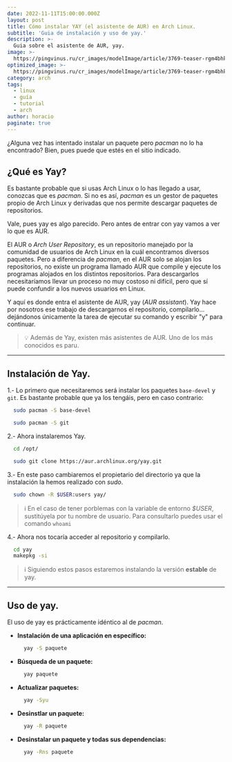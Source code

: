 ```yaml
---
date: 2022-11-11T15:00:00.000Z
layout: post
title: Cómo instalar YAY (el asistente de AUR) en Arch Linux.
subtitle: 'Guia de instalación y uso de yay.'
description: >-
  Guia sobre el asistente de AUR, yay.
image: >-
  https://pingvinus.ru/cr_images/modelImage/article/3769-teaser-rgm4bhko9r.png
optimized_image: >-
  https://pingvinus.ru/cr_images/modelImage/article/3769-teaser-rgm4bhko9r.png
category: arch
tags:
  - linux
  - guía
  - tutorial
  - arch
author: horacio
paginate: true
---
```


¿Alguna vez has intentado instalar un paquete pero *pacman* no lo ha encontrado? Bien, pues puede que estés en el sitio indicado.

## ¿Qué es Yay?

Es bastante probable que si usas Arch Linux o lo has llegado a usar, conozcas que es *pacman*. Si no es así, *pacman* es un gestor de paquetes propio de Arch Linux y derivadas
que nos permite descargar paquetes de repositorios.

Vale, pues yay es algo parecido. Pero antes de entrar con yay vamos a ver lo que es AUR.

El AUR o *Arch User Repository*, es un repositorio manejado por la comunidad de usuarios de Arch Linux en la cuál encontramos diversos paquetes. Pero a diferencia de *pacman*, en el
AUR solo se alojan los repositorios, no existe un programa llamado AUR que compile y ejecute los programas alojados en los distintos repositorios. Para descargarlos necesitaríamos
llevar un proceso no muy costoso ni difícil, pero que sí puede confundir a los nuevos usuarios en Linux.

Y aquí es donde entra el asistente de AUR, yay (*AUR assistant*). Yay hace por nosotros ese trabajo de descargarnos el repositorio, compilarlo... dejándonos únicamente la tarea
de ejecutar su comando y escribir "y" para continuar.

> 💡 Además de Yay, existen más asistentes de AUR.
> Uno de los más conocidos es paru.

---

## Instalación de Yay.

1.- Lo primero que necesitaremos será instalar los paquetes `base-devel` y `git`. Es bastante probable que ya los tengáis, pero en caso contrario:

```bash
  sudo pacman -S base-devel

  sudo pacman -S git
```

2.- Ahora instalaremos Yay.

```bash
  cd /opt/

  sudo git clone https://aur.archlinux.org/yay.git
```

3.- En este paso cambiaremos el propietario del directorio ya que la instalación la hemos realizado con *sudo*.

```bash
  sudo chown -R $USER:users yay/
```

> ℹ️ En el caso de tener porblemas con la variable de entorno *$USER*, sustitúyela por tu nombre de usuario.
> Para consultarlo puedes usar el comando `whoami`

4.- Ahora nos tocaría acceder al repositorio y compilarlo.

```bash
  cd yay
  makepkg -si
```

> ℹ️ Siguiendo estos pasos estaremos instalando la versión **estable** de yay.


---

## Uso de yay.

El uso de yay es prácticamente idéntico al de *pacman*.

- **Instalación de una aplicación en específico:**

  ~~~bash
    yay -S paquete
  ~~~

- **Búsqueda de un paquete:**

  ~~~bash
    yay paquete
  ~~~

- **Actualizar paquetes:**

  ~~~bash
    yay -Syu
  ~~~

- **Desinstlar un paquete:**

  ~~~bash
    yay -R paquete
  ~~~

- **Desinstalar un paquete y todas sus dependencias:**

  ~~~bash
    yay -Rns paquete
  ~~~

<!-- --page-break-- -->
